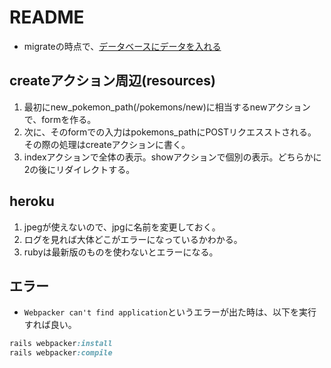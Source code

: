 # README
- migrateの時点で、[データベースにデータを入れる](https://qiita.com/mHadate/items/bc698ce5c126c932487e)

## createアクション周辺(resources)
1. 最初にnew_pokemon_path(/pokemons/new)に相当するnewアクションで、formを作る。
2. 次に、そのformでの入力はpokemons_pathにPOSTリクエスストされる。その際の処理はcreateアクションに書く。
3. indexアクションで全体の表示。showアクションで個別の表示。どちらかに2の後にリダイレクトする。

## heroku
1. jpegが使えないので、jpgに名前を変更しておく。
2. ログを見れば大体どこがエラーになっているかわかる。
3. rubyは最新版のものを使わないとエラーになる。

## エラー
- `Webpacker can't find application`というエラーが出た時は、以下を実行すれば良い。
```ruby
rails webpacker:install
rails webpacker:compile
```